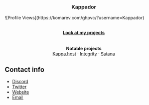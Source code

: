 
<h3 align="center">Kappador</h3>
![Profile Views](https://komarev.com/ghpvc/?username=Kappador)
<p align="center" target="_blank" rel="noopener noreferrer" href="https://kappa.host/">
  <br>
  <a href="https://github.com/Kappador?tab=repositories"><strong>Look at my projects</strong></a>
  <br>
  <br>
  <br>
  <strong>Notable projects</strong>
  <br>
  <a href="https://kappa.host/">Kappa.host</a>
  ·
  <a href="https://github.com/Kappador/integrity">Integrity</a>
  ·
  <a href="https://github.com/Kappador/satana">Satana</a>

## Contact info

- [Discord](https://discord.gg/kappa)
- [Twitter](https://twitter.com/kappadoryes)
- [Website](https://kappa.host/)
- [Email](mailto:kappador@kappa.host)
</p>
